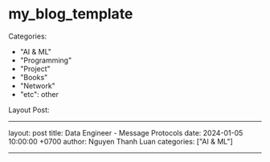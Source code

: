 # my_blog_template

Categories:
-  "AI & ML"
- "Programming"
- "Project"
- "Books"
- "Network"
- "etc": other


Layout Post:

---
layout: post
title: Data Engineer - Message Protocols
date: 2024-01-05 10:00:00 +0700
author: Nguyen Thanh Luan
categories: ["AI & ML"]

---

